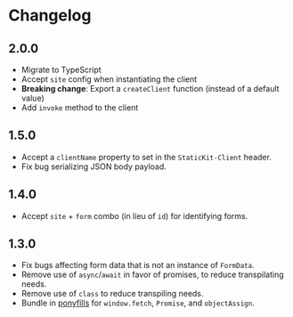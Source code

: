 # Changelog

## 2.0.0

- Migrate to TypeScript
- Accept `site` config when instantiating the client
- **Breaking change**: Export a `createClient` function (instead of a default value)
- Add `invoke` method to the client

## 1.5.0

- Accept a `clientName` property to set in the `StaticKit-Client` header.
- Fix bug serializing JSON body payload.

## 1.4.0

- Accept `site` + `form` combo (in lieu of `id`) for identifying forms.

## 1.3.0

- Fix bugs affecting form data that is not an instance of `FormData`.
- Remove use of `async`/`await` in favor of promises, to reduce transpilating needs.
- Remove use of `class` to reduce transpiling needs.
- Bundle in [ponyfills](https://github.com/sindresorhus/ponyfill) for `window.fetch`, `Promise`, and `objectAssign`.
